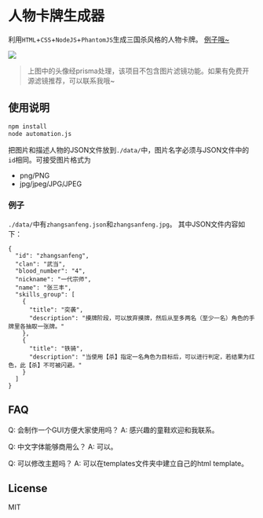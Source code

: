 # 人物卡牌生成器
利用`HTML`+`CSS`+`NodeJS`+`PhantomJS`生成三国杀风格的人物卡牌。 [例子哦~](http://hackjutsu.com/HeroCardGenerator/)

![](./samples/biaozhunbao2.png)

>上图中的头像经prisma处理，该项目不包含图片滤镜功能。如果有免费开源滤镜推荐，可以联系我哦~

## 使用说明
```bash
npm install
node automation.js
```

把图片和描述人物的JSON文件放到`./data/`中，图片名字必须与JSON文件中的`id`相同。可接受图片格式为
- png/PNG
- jpg/jpeg/JPG/JPEG

### 例子
`./data/`中有`zhangsanfeng.json`和`zhangsanfeng.jpg`。 其中JSON文件内容如下：

```
{
  "id": "zhangsanfeng",
  "clan": "武当",
  "blood_number": "4",
  "nickname": "一代宗师",
  "name": "张三丰",
  "skills_group": [
    {
      "title": "突袭",
      "description": "摸牌阶段，可以放弃摸牌，然后从至多两名（至少一名）角色的手牌里各抽取一张牌。"
    },
    {
      "title": "铁骑",
      "description": "当使用【杀】指定一名角色为目标后，可以进行判定，若结果为红色，此【杀】不可被闪避。"
    }
  ]
}
```

## FAQ
Q: 会制作一个GUI方便大家使用吗？
A: 感兴趣的童鞋欢迎和我联系。

Q: 中文字体能够商用么？ A: 可以。

Q: 可以修改主题吗？ A: 可以在templates文件夹中建立自己的html template。

## License
MIT
